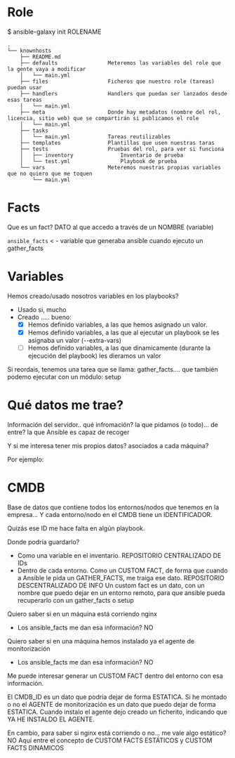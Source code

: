 # Role

$ ansible-galaxy init ROLENAME
    
    .
    └── knownhosts
        ├── README.md
        ├── defaults                Meteremos las variables del role que la gente vaya a modificar
        │   └── main.yml
        ├── files                   Ficheros que nuestro role (tareas) puedan usar
        ├── handlers                Handlers que puedan ser lanzados desde esas tareas
        │   └── main.yml
        ├── meta                    Donde hay metadatos (nombre del rol, licencia, sitio web) que se compartirán si publicamos el role
        │   └── main.yml
        ├── tasks
        │   └── main.yml            Tareas reutilizables
        ├── templates               Plantillas que usen nuestras taras
        ├── tests                   Pruebas del rol, para ver si funciona
        │   ├── inventory               Inventario de prueba
        │   └── test.yml                Playbook de prueba
        └── vars                    Meteremos nuestras propias variables que no quiero que me toquen
            └── main.yml
            
# Facts

Que es un fact? DATO al que accedo a través de un NOMBRE (variable)

`ansible_facts` < - variable que generaba ansible cuando ejecuto un gather_facts

# Variables

Hemos creado/usado nosotros variables en los playbooks?
- Usado si, mucho
- Creado ..... bueno:
    - [x] Hemos definido variables, a las que hemos asignado un valor.
    - [x] Hemos definido variables, a las que al ejecutar un playbook se les asignaba un valor (--extra-vars)
    - [ ] Hemos definido variables, a las que dinamicamente (durante la ejecución del playbook) les dieramos un valor

Si reordais, tenemos una tarea que se llama: gather_facts.... que también podemo ejecutar con un módulo: setup

# Qué datos me trae?

Información del servidor.. qué infromación? la que pidamos (o todo)... de entre? la que Ansible es capaz de recoger

Y si me interesa tener mis propios datos? asociados a cada máquina?

Por ejemplo:

# CMDB

Base de datos que contiene todos los entornos/nodos que tenemos en la empresa...
Y cada entorno/nodo en el CMDB tiene un IDENTIFICADOR.

Quizás ese ID me hace falta en algún playbook.

Donde podría guardarlo?
- Como una variable en el inventario.                                                                                       REPOSITORIO CENTRALIZADO DE IDs
- Dentro de cada entorno. Como un CUSTOM FACT, de forma que cuando a Ansible le pida un GATHER_FACTS, me traiga ese dato.   REPOSITORIO DESCENTRALIZADO DE INFO
    Un custom fact es un dato, con un nombre que puedo dejar en un entorno remoto, para que ansible pueda recuperarlo con un gather_facts o setup

Quiero saber si en un máquina está corriendo nginx
- Los ansible_facts me dan esa información? NO

Quiero saber si en una máquina hemos instalado ya el agente de monitorización
- Los ansible_facts me dan esa información? NO

Me puede interesar generar un CUSTOM FACT dentro del entorno con esa información.

El CMDB_ID es un dato que podría dejar de forma ESTATICA.
Si he montado o no el AGENTE de monitorización es un dato que puedo dejar de forma ESTATICA.
    Cuando instalo el agente dejo creado un ficherito, indicando que YA HE INSTALDO EL AGENTE. 

En cambio, para saber si nginx está corriendo o no... me vale algo estático? NO
    Aquí entre el concepto de CUSTOM FACTS ESTÁTICOS y CUSTOM FACTS DINAMICOS

